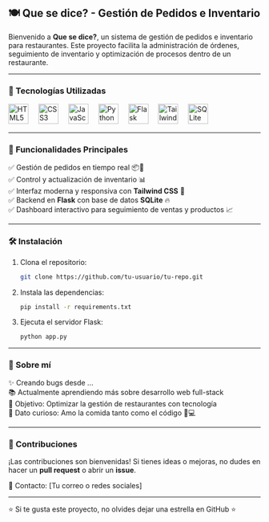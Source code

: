 ## 🍽️ Que se dice? - Gestión de Pedidos e Inventario

Bienvenido a **Que se dice?**, un sistema de gestión de pedidos e inventario para restaurantes. Este proyecto facilita la administración de órdenes, seguimiento de inventario y optimización de procesos dentro de un restaurante.

---

### 🚀 Tecnologías Utilizadas

<div align="left">
  <img src="https://cdn.jsdelivr.net/gh/devicons/devicon/icons/html5/html5-original.svg" height="40" alt="HTML5" />
  <img width="12" />
  <img src="https://cdn.jsdelivr.net/gh/devicons/devicon/icons/css3/css3-original.svg" height="40" alt="CSS3" />
  <img width="12" />
  <img src="https://cdn.jsdelivr.net/gh/devicons/devicon/icons/javascript/javascript-original.svg" height="40" alt="JavaScript" />
  <img width="12" />
  <img src="https://cdn.jsdelivr.net/gh/devicons/devicon/icons/python/python-original.svg" height="40" alt="Python" />
  <img width="12" />
  <img src="https://cdn.jsdelivr.net/gh/devicons/devicon/icons/flask/flask-original.svg" height="40" alt="Flask" />
  <img width="12" />
  <img src="https://cdn.jsdelivr.net/gh/devicons/devicon/icons/tailwindcss/tailwindcss-plain.svg" height="40" alt="Tailwind CSS" />
  <img width="12" />
  <img src="https://cdn.jsdelivr.net/gh/devicons/devicon/icons/sqlite/sqlite-original.svg" height="40" alt="SQLite" />
</div>

---

### 📌 Funcionalidades Principales
✅ Gestión de pedidos en tiempo real 📦🍕  
✅ Control y actualización de inventario 📊  
✅ Interfaz moderna y responsiva con **Tailwind CSS** 🎨  
✅ Backend en **Flask** con base de datos **SQLite** 🔥  
✅ Dashboard interactivo para seguimiento de ventas y productos 📈  

---

### 🛠️ Instalación

1. Clona el repositorio:
   ```bash
   git clone https://github.com/tu-usuario/tu-repo.git
   ```
2. Instala las dependencias:
   ```bash
   pip install -r requirements.txt
   ```
3. Ejecuta el servidor Flask:
   ```bash
   python app.py
   ```

---

### 🤖 Sobre mí
✨ Creando bugs desde ...  
📚 Actualmente aprendiendo más sobre desarrollo web full-stack  
🎯 Objetivo: Optimizar la gestión de restaurantes con tecnología  
🎲 Dato curioso: Amo la comida tanto como el código 🍔💻  

---

### 🤝 Contribuciones
¡Las contribuciones son bienvenidas! Si tienes ideas o mejoras, no dudes en hacer un **pull request** o abrir un **issue**.

📩 Contacto: [Tu correo o redes sociales]

---

⭐ Si te gusta este proyecto, no olvides dejar una estrella en GitHub ⭐
